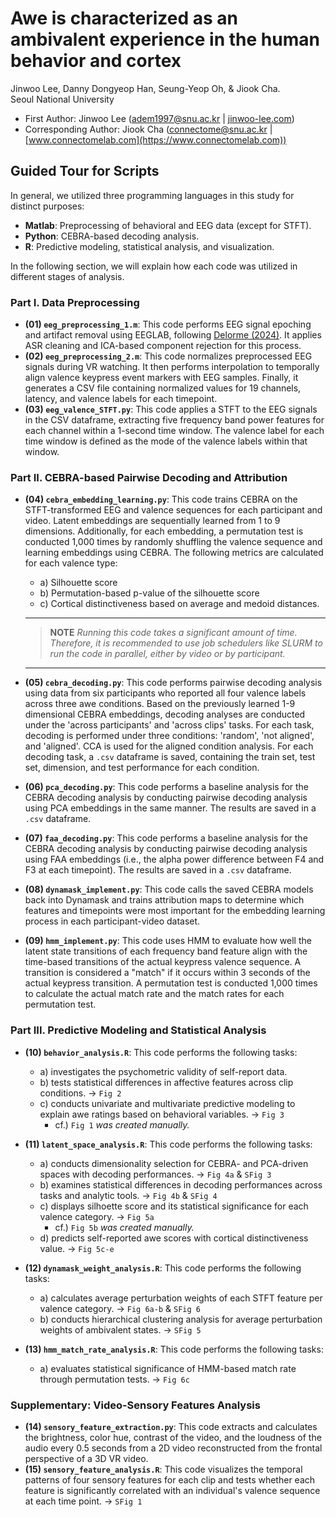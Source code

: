 # Awe is characterized as an ambivalent experience in the human behavior and cortex  
Jinwoo Lee, Danny Dongyeop Han, Seung-Yeop Oh, & Jiook Cha.   
Seoul National University   
- First Author: Jinwoo Lee (adem1997@snu.ac.kr | [jinwoo-lee.com](https://jinwoo-lee.com))   
- Corresponding Author: Jiook Cha (connectome@snu.ac.kr | [www.connectomelab.com](https://www.connectomelab.com))    

## Guided Tour for Scripts   
In general, we utilized three programming languages in this study for distinct purposes:
- **Matlab**: Preprocessing of behavioral and EEG data (except for STFT). 
- **Python**: CEBRA-based decoding analysis.
- **R**: Predictive modeling, statistical analysis, and visualization.   
   
In the following section, we will explain how each code was utilized in different stages of analysis.   
### Part I. Data Preprocessing ###
- **(01) `eeg_preprocessing_1.m`**: This code performs EEG signal epoching and artifact removal using EEGLAB, following [Delorme (2024)](https://www.nature.com/articles/s41598-023-27528-0). It applies ASR cleaning and ICA-based component rejection for this process.
- **(02) `eeg_preprocessing_2.m`**: This code normalizes preprocessed EEG signals during VR watching. It then performs interpolation to temporally align valence keypress event markers with EEG samples. Finally, it generates a CSV file containing normalized values for 19 channels, latency, and valence labels for each timepoint.
- **(03) `eeg_valence_STFT.py`**: This code applies a STFT to the EEG signals in the CSV dataframe, extracting five frequency band power features for each channel within a 1-second time window. The valence label for each time window is defined as the mode of the valence labels within that window.

### Part II. CEBRA-based Pairwise Decoding and Attribution ###
- **(04) `cebra_embedding_learning.py`**: This code trains CEBRA on the STFT-transformed EEG and valence sequences for each participant and video. Latent embeddings are sequentially learned from 1 to 9 dimensions. Additionally, for each embedding, a permutation test is conducted 1,000 times by randomly shuffling the valence sequence and learning embeddings using CEBRA. The following metrics are calculated for each valence type:   

  - a) Silhouette score         
  - b) Permutation-based p-value of the silhouette score         
  - c) Cortical distinctiveness based on average and medoid distances.         
  ---
  > **NOTE** *Running this code takes a significant amount of time. Therefore, it is recommended to use job schedulers like SLURM to run the code in parallel, either by video or by participant.*
  ---   

- **(05) `cebra_decoding.py`**: This code performs pairwise decoding analysis using data from six participants who reported all four valence labels across three awe conditions. Based on the previously learned 1-9 dimensional CEBRA embeddings, decoding analyses are conducted under the 'across participants' and 'across clips' tasks. For each task, decoding is performed under three conditions: 'random', 'not aligned', and 'aligned'. CCA is used for the aligned condition analysis. For each decoding task, a `.csv` dataframe is saved, containing the train set, test set, dimension, and test performance for each condition.
- **(06) `pca_decoding.py`**: This code performs a baseline analysis for the CEBRA decoding analysis by conducting pairwise decoding analysis using PCA embeddings in the same manner. The results are saved in a `.csv` dataframe.   
- **(07) `faa_decoding.py`**: This code performs a baseline analysis for the CEBRA decoding analysis by conducting pairwise decoding analysis using FAA embeddings (i.e., the alpha power difference between F4 and F3 at each timepoint). The results are saved in a `.csv` dataframe.
- **(08) `dynamask_implement.py`**: This code calls the saved CEBRA models back into Dynamask and trains attribution maps to determine which features and timepoints were most important for the embedding learning process in each participant-video dataset.
- **(09) `hmm_implement.py`**: This code uses HMM to evaluate how well the latent state transitions of each frequency band feature align with the time-based transitions of the actual keypress valence sequence. A transition is considered a "match" if it occurs within 3 seconds of the actual keypress transition. A permutation test is conducted 1,000 times to calculate the actual match rate and the match rates for each permutation test.

### Part III. Predictive Modeling and Statistical Analysis ###
- **(10) `behavior_analysis.R`**: This code performs the following tasks:
       
   - a) investigates the psychometric validity of self-report data.     
   - b) tests statistical differences in affective features across clip conditions. &rarr; `Fig 2`
   - c) conducts univariate and multivariate predictive modeling to explain awe ratings based on behavioral variables. &rarr; `Fig 3`     
      - cf.) `Fig 1` *was created manually.*     

- **(11) `latent_space_analysis.R`**: This code performs the following tasks:

   - a) conducts dimensionality selection for CEBRA- and PCA-driven spaces with decoding performances. &rarr; `Fig 4a` & `SFig 3`
   - b) examines statistical differences in decoding performances across tasks and analytic tools. &rarr; `Fig 4b`  & `SFig 4`
   - c) displays silhoette score and its statistical significance for each valence category. &rarr; `Fig 5a`
        - cf.) `Fig 5b` *was created manually.*    
   - d) predicts self-reported awe scores with cortical distinctiveness value. &rarr; `Fig 5c-e`
 
- **(12) `dynamask_weight_analysis.R`**: This code performs the following tasks:

   - a) calculates average perturbation weights of each STFT feature per valence category. &rarr; `Fig 6a-b` & `SFig 6`
   - b) conducts hierarchical clustering analysis for average perturbation weights of ambivalent states. &rarr; `SFig 5`
 
- **(13) `hmm_match_rate_analysis.R`**: This code performs the following tasks:

   - a) evaluates statistical significance of HMM-based match rate through permutation tests. &rarr; `Fig 6c`
 
### Supplementary: Video-Sensory Features Analysis ###
- **(14) `sensory_feature_extraction.py`**: This code extracts and calculates the brightness, color hue, contrast of the video, and the loudness of the audio every 0.5 seconds from a 2D video reconstructed from the frontal perspective of a 3D VR video.
- **(15) `sensory_feature_analysis.R`**: This code visualizes the temporal patterns of four sensory features for each clip and tests whether each feature is significantly correlated with an individual's valence sequence at each time point. &rarr; `SFig 1`
